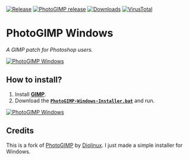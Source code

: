 [![Release](https://img.shields.io/github/v/release/KaioHSG/photogimp-windows)](https://github.com/KaioHSG/photogimp-windows/releases/latest)
[![PhotoGIMP release](https://img.shields.io/github/v/release/Diolinux/PhotoGIMP?label=photogimp%20release)](https://github.com/Diolinux/PhotoGIMP/releases/latest)
[![Downloads](https://img.shields.io/github/downloads/KaioHSG/photogimp-windows/total)](https://github.com/KaioHSG/photogimp-windows/releases)
[![VirusTotal](https://img.shields.io/badge/virus_total-status-navy)](https://www.virustotal.com/gui/file/4009bb74cada2d4d14cd8dc2dfd6ed8dff874ae024df1592631b65c357d5646a)

# PhotoGIMP Windows

*A GIMP patch for Photoshop users.*

[![PhotoGIMP Windows](https://github.com/KaioHSG/photogimp-windows/assets/96930584/59b1f646-c0cc-4435-a957-e9a7fab57d40)](#)

## How to install?

1. Install [**GIMP**](https://www.gimp.org/downloads).
2. Download the [**`PhotoGIMP-Windows-Installer.bat`**](https://github.com/kaiohsg/photogimp-windows/releases/latest) and run.

[![PhotoGIMP Windows](https://github.com/KaioHSG/PhotoGimpWindows/assets/96930584/30eef373-eb75-4d20-916d-010db8cbe8fb)](#)

## Credits

This is a fork of [PhotoGIMP](https://github.com/Diolinux/PhotoGIMP) by [Diolinux](https://github.com/Diolinux). I just made a simple installer for Windows.
